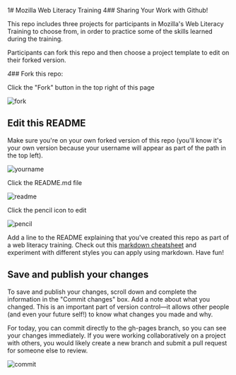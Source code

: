 1# Mozilla Web Literacy Training
4## Sharing Your Work with Github!

This repo includes three projects for participants in Mozilla's Web Literacy Training to choose from, in order to practice some of the skills learned during the training.

Participants can fork this repo and then choose a project template to edit on their forked version.

_4_## Fork this repo:

Click the "Fork" button in the top right of this page

![fork](https://cloud.githubusercontent.com/assets/8389648/15445397/a15a3cdc-1eb2-11e6-93eb-42fc3d57f1e9.png)

## Edit this README

Make sure you're on your own forked version of this repo (you'll know it's your own version because your username will appear as part of the path in the top left).

![yourname](https://cloud.githubusercontent.com/assets/8389648/15445412/0195acee-1eb3-11e6-8366-7c33197307a8.png)

Click the README.md file

![readme](https://cloud.githubusercontent.com/assets/8389648/15445431/54b48ddc-1eb3-11e6-86e3-af5df22f7c34.png)

Click the pencil icon to edit

![pencil](https://cloud.githubusercontent.com/assets/8389648/15445468/f0910442-1eb3-11e6-9f52-fefcc1c63031.png)

Add a line to the README explaining that you've created this repo as part of a web literacy training. Check out this [markdown cheatsheet](https://github.com/adam-p/markdown-here/wiki/Markdown-Cheatsheet) and experiment with different styles you can apply using markdown. Have fun!

## Save and publish your changes

To save and publish your changes, scroll down and complete the information in the "Commit changes" box. Add a note about what you changed. This is an important part of version control—it allows other people (and even your future self!) to know what changes you made and why. 

For today, you can commit directly to the gh-pages branch, so you can see your changes immediately. If you were working collaboratively on a project with others, you would likely create a new branch and submit a pull request for someone else to review.

![commit](https://cloud.githubusercontent.com/assets/8389648/15445566/b827b73e-1eb5-11e6-9a14-b4a1dd2e6b8d.png)
